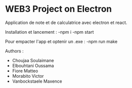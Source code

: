 # WEB3 Project on Electron


Application de note et de calculatrice avec electron et react.

Installation et lancement :
-npm i
-npm start

Pour empacter l'app et optenir un .exe :
-npm run make


Authors :
- Choujaa Soulaimane
- Elbouhtani Oussama
- Fiore Matteo
- Morabito Victor
- Vanbockstaele Maxence

  
